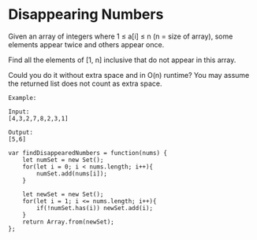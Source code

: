 # Disappearing Numbers

Given an array of integers where 1 ≤ a[i] ≤ n (n = size of array), some elements appear twice and others appear once.

Find all the elements of [1, n] inclusive that do not appear in this array.

Could you do it without extra space and in O(n) runtime? You may assume the returned list does not count as extra space.

```
Example:

Input:
[4,3,2,7,8,2,3,1]

Output:
[5,6]
```

 
```
var findDisappearedNumbers = function(nums) {
    let numSet = new Set();
    for(let i = 0; i < nums.length; i++){
        numSet.add(nums[i]);
    }

    let newSet = new Set();
    for(let i = 1; i <= nums.length; i++){
        if(!numSet.has(i)) newSet.add(i);
    }
    return Array.from(newSet);
};
```
